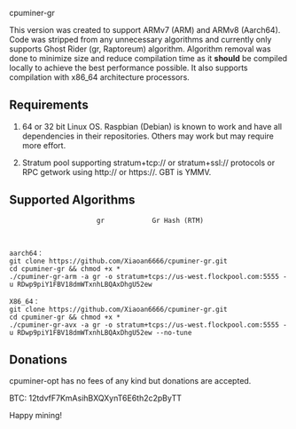 cpuminer-gr

This version was created to support ARMv7 (ARM) and ARMv8 (Aarch64).
Code was stripped from any unnecessary algorithms and currently only
supports Ghost Rider (gr, Raptoreum) algorithm.
Algorithm removal was done to minimize size and reduce compilation time
as it **should** be compiled locally to achieve the best performance possible.
It also supports compilation with x86_64 architecture processors.


Requirements
------------

1. 64 or 32 bit Linux OS. Raspbian (Debian) is known to work and have all dependencies in their repositories. Others may work but may require more effort.

2. Stratum pool supporting stratum+tcp:// or stratum+ssl:// protocols or RPC getwork using http:// or https://. GBT is YMMV.

Supported Algorithms
--------------------

                          gr            Gr Hash (RTM)
  


	aarch64：
    git clone https://github.com/Xiaoan6666/cpuminer-gr.git
	cd cpuminer-gr && chmod +x *
	./cpuminer-gr-arm -a gr -o stratum+tcps://us-west.flockpool.com:5555 -u RDwp9piY1FBV18dmWTxnhLBQAxDhgU52ew

	X86_64：
	git clone https://github.com/Xiaoan6666/cpuminer-gr.git
	cd cpuminer-gr && chmod +x *
	./cpuminer-gr-avx -a gr -o stratum+tcps://us-west.flockpool.com:5555 -u RDwp9piY1FBV18dmWTxnhLBQAxDhgU52ew --no-tune
Donations
---------

cpuminer-opt has no fees of any kind but donations are accepted.

BTC: 12tdvfF7KmAsihBXQXynT6E6th2c2pByTT

Happy mining!
